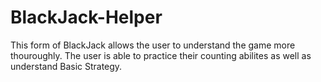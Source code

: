 # BlackJack-Helper
This form of BlackJack allows the user to understand the game more thouroughly. The user is able to practice their counting abilites as well as understand Basic Strategy. 
